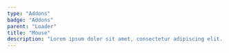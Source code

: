 ```yaml
---
type: "Addons"
badge: "Addons"
parent: "Loader"
title: "Mouse"
description: "Lorem ipsum dolor sit amet, consectetur adipiscing elit. Nunc tempus laoreet leo sit amet iaculis."
---
```


<demo>
  <demovanilla src="vanilla/addons/loader/mouse-spinner">
  </demovanilla>
  <demovanilla src="vanilla/addons/loader/mouse-filler">
  </demovanilla>
</demo>
